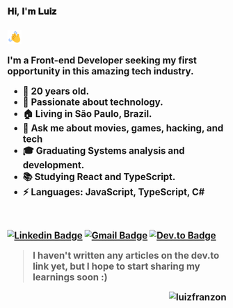 <h2> 𝐇𝐢, 𝐈'𝐦 𝐋𝐮𝐢𝐳 <h2/> <img width="32" src="./media/outros/handWaving.gif"/>

I'm a Front-end Developer seeking my first opportunity in this amazing tech industry.

- 🎂 20 years old. <br>
- 💚 Passionate about technology. <br>
- 🏠 Living in São Paulo, Brazil. <br>
- 💬 Ask me about movies, games, hacking, and tech <br>
- 🎓 Graduating **Systems analysis and development**. <br>
- 📚 Studying **React** and **TypeScript**.  <br>
- ⚡ Languages: JavaScript, TypeScript, C# <br>

<br>

[![Linkedin Badge](https://img.shields.io/badge/-luizffranzon-063f5b?style=flat-square&logo=linkedin&logoColor=white&link=https://www.linkedin.com/in/luizffranzon/)](https://www.linkedin.com/in/luizffranzon/) 
[![Gmail Badge](https://img.shields.io/badge/-luizfranzon@outlook.com-0078D4?style=flat-square&logo=microsoftoutlook&logoColor=white&link=mailto:luizfranzon@outlook.com)](mailto:luizfranzon@outlook.com)
[![Dev.to Badge](https://img.shields.io/badge/-dev.to-black?style=flat-square&logo=devdotto&logoColor=white&link=https://dev.to/luizfranzon)](https://dev.to/luizfranzon)
> I haven't written any articles on the dev.to link yet, but I hope to start sharing my learnings soon :)

<p align="right"><img src="https://komarev.com/ghpvc/?username=luizfranzon&label=Visits&color=196cbe&style=flat" alt="luizfranzon"/></p>
